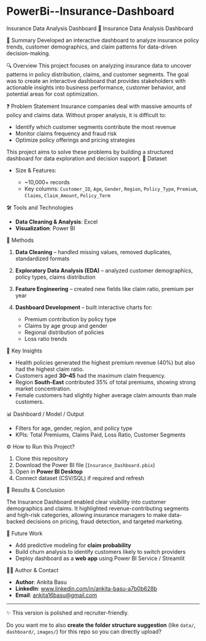 # PowerBi--Insurance-Dashboard
Insurance Data Analysis Dashboard
🏦 Insurance Data Analysis Dashboard

🔹 Summary
Developed an interactive dashboard to analyze insurance policy trends, customer demographics, and claim patterns for data-driven decision-making.

 🔍 Overview
This project focuses on analyzing insurance data to uncover patterns in policy distribution, claims, and customer segments. The goal was to create an interactive dashboard that provides stakeholders with actionable insights into business performance, customer behavior, and potential areas for cost optimization.

❓ Problem Statement
Insurance companies deal with massive amounts of policy and claims data. Without proper analysis, it is difficult to:
* Identify which customer segments contribute the most revenue
* Monitor claims frequency and fraud risk
* Optimize policy offerings and pricing strategies

This project aims to solve these problems by building a structured dashboard for data exploration and decision support.
📂 Dataset

* Size & Features:

  * \~10,000+ records
  * Key columns: `Customer_ID`, `Age`, `Gender`, `Region`, `Policy_Type`, `Premium`, `Claims`, `Claim_Amount`, `Policy_Term`

 🛠️ Tools and Technologies

* **Data Cleaning & Analysis**: Excel
* **Visualization**: Power BI 

🧩 Methods
1. **Data Cleaning** – handled missing values, removed duplicates, standardized formats
2. **Exploratory Data Analysis (EDA)** – analyzed customer demographics, policy types, claims distribution
3. **Feature Engineering** – created new fields like claim ratio, premium per year
4. **Dashboard Development** – built interactive charts for:

   * Premium contribution by policy type
   * Claims by age group and gender
   * Regional distribution of policies
   * Loss ratio trends

🔑 Key Insights
* Health policies generated the highest premium revenue (40%) but also had the highest claim ratio.
* Customers aged **30–45** had the maximum claim frequency.
* Region **South-East** contributed 35% of total premiums, showing strong market concentration.
* Female customers had slightly higher average claim amounts than male customers.

 📊 Dashboard / Model / Output

* Filters for age, gender, region, and policy type
* KPIs: Total Premiums, Claims Paid, Loss Ratio, Customer Segments

 ⚙️ How to Run this Project?

1. Clone this repository
2. Download the Power BI file (`Insurance_Dashboard.pbix`)
3. Open in **Power BI Desktop**
4. Connect dataset (CSV/SQL) if required and refresh

📌 Results & Conclusion

The Insurance Dashboard enabled clear visibility into customer demographics and claims. It highlighted revenue-contributing segments and high-risk categories, allowing insurance managers to make data-backed decisions on pricing, fraud detection, and targeted marketing.

🚀 Future Work

* Add predictive modeling for **claim probability**
* Build churn analysis to identify customers likely to switch providers
* Deploy dashboard as a **web app** using Power BI Service / Streamlit

 👩‍💻 Author & Contact

* **Author**: Ankita Basu
* **LinkedIn**: www.linkedin.com/in/ankita-basu-a7b0b628b
* **Email**: ankita16basu@gmail.com

---

✨ This version is polished and recruiter-friendly.

Do you want me to also **create the folder structure suggestion** (like `data/`, `dashboard/`, `images/`) for this repo so you can directly upload?

